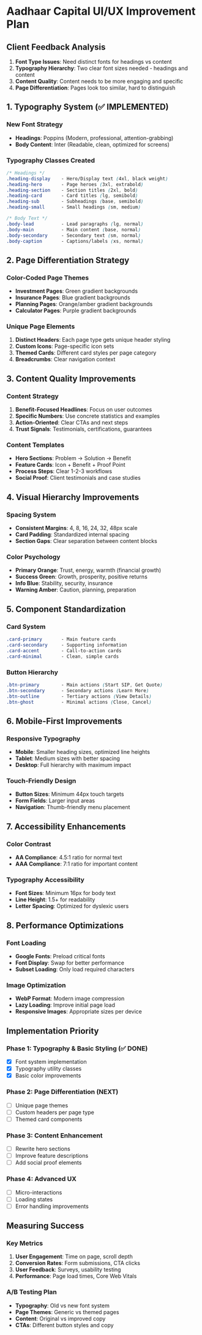 # Aadhaar Capital UI/UX Improvement Plan

## Client Feedback Analysis
1. **Font Type Issues**: Need distinct fonts for headings vs content
2. **Typography Hierarchy**: Two clear font sizes needed - headings and content
3. **Content Quality**: Content needs to be more engaging and specific
4. **Page Differentiation**: Pages look too similar, hard to distinguish

## 1. Typography System (✅ IMPLEMENTED)

### New Font Strategy
- **Headings**: Poppins (Modern, professional, attention-grabbing)
- **Body Content**: Inter (Readable, clean, optimized for screens)

### Typography Classes Created
```css
/* Headings */
.heading-display    - Hero/Display text (4xl, black weight)
.heading-hero       - Page heroes (3xl, extrabold)
.heading-section    - Section titles (2xl, bold)
.heading-card       - Card titles (lg, semibold)
.heading-sub        - Subheadings (base, semibold)
.heading-small      - Small headings (sm, medium)

/* Body Text */
.body-lead          - Lead paragraphs (lg, normal)
.body-main          - Main content (base, normal)
.body-secondary     - Secondary text (sm, normal)
.body-caption       - Captions/labels (xs, normal)
```

## 2. Page Differentiation Strategy

### Color-Coded Page Themes
- **Investment Pages**: Green gradient backgrounds
- **Insurance Pages**: Blue gradient backgrounds  
- **Planning Pages**: Orange/amber gradient backgrounds
- **Calculator Pages**: Purple gradient backgrounds

### Unique Page Elements
1. **Distinct Headers**: Each page type gets unique header styling
2. **Custom Icons**: Page-specific icon sets
3. **Themed Cards**: Different card styles per page category
4. **Breadcrumbs**: Clear navigation context

## 3. Content Quality Improvements

### Content Strategy
1. **Benefit-Focused Headlines**: Focus on user outcomes
2. **Specific Numbers**: Use concrete statistics and examples
3. **Action-Oriented**: Clear CTAs and next steps
4. **Trust Signals**: Testimonials, certifications, guarantees

### Content Templates
- **Hero Sections**: Problem → Solution → Benefit
- **Feature Cards**: Icon + Benefit + Proof Point
- **Process Steps**: Clear 1-2-3 workflows
- **Social Proof**: Client testimonials and case studies

## 4. Visual Hierarchy Improvements

### Spacing System
- **Consistent Margins**: 4, 8, 16, 24, 32, 48px scale
- **Card Padding**: Standardized internal spacing
- **Section Gaps**: Clear separation between content blocks

### Color Psychology
- **Primary Orange**: Trust, energy, warmth (financial growth)
- **Success Green**: Growth, prosperity, positive returns
- **Info Blue**: Stability, security, insurance
- **Warning Amber**: Caution, planning, preparation

## 5. Component Standardization

### Card System
```css
.card-primary       - Main feature cards
.card-secondary     - Supporting information
.card-accent        - Call-to-action cards
.card-minimal       - Clean, simple cards
```

### Button Hierarchy
```css
.btn-primary        - Main actions (Start SIP, Get Quote)
.btn-secondary      - Secondary actions (Learn More)
.btn-outline        - Tertiary actions (View Details)
.btn-ghost          - Minimal actions (Close, Cancel)
```

## 6. Mobile-First Improvements

### Responsive Typography
- **Mobile**: Smaller heading sizes, optimized line heights
- **Tablet**: Medium sizes with better spacing
- **Desktop**: Full hierarchy with maximum impact

### Touch-Friendly Design
- **Button Sizes**: Minimum 44px touch targets
- **Form Fields**: Larger input areas
- **Navigation**: Thumb-friendly menu placement

## 7. Accessibility Enhancements

### Color Contrast
- **AA Compliance**: 4.5:1 ratio for normal text
- **AAA Compliance**: 7:1 ratio for important content

### Typography Accessibility
- **Font Sizes**: Minimum 16px for body text
- **Line Height**: 1.5+ for readability
- **Letter Spacing**: Optimized for dyslexic users

## 8. Performance Optimizations

### Font Loading
- **Google Fonts**: Preload critical fonts
- **Font Display**: Swap for better performance
- **Subset Loading**: Only load required characters

### Image Optimization
- **WebP Format**: Modern image compression
- **Lazy Loading**: Improve initial page load
- **Responsive Images**: Appropriate sizes per device

## Implementation Priority

### Phase 1: Typography & Basic Styling (✅ DONE)
- [x] Font system implementation
- [x] Typography utility classes
- [x] Basic color improvements

### Phase 2: Page Differentiation (NEXT)
- [ ] Unique page themes
- [ ] Custom headers per page type
- [ ] Themed card components

### Phase 3: Content Enhancement
- [ ] Rewrite hero sections
- [ ] Improve feature descriptions
- [ ] Add social proof elements

### Phase 4: Advanced UX
- [ ] Micro-interactions
- [ ] Loading states
- [ ] Error handling improvements

## Measuring Success

### Key Metrics
1. **User Engagement**: Time on page, scroll depth
2. **Conversion Rates**: Form submissions, CTA clicks
3. **User Feedback**: Surveys, usability testing
4. **Performance**: Page load times, Core Web Vitals

### A/B Testing Plan
- **Typography**: Old vs new font system
- **Page Themes**: Generic vs themed pages
- **Content**: Original vs improved copy
- **CTAs**: Different button styles and copy
